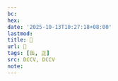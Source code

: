 ```yaml
---
bc:
hex:
date: '2025-10-13T10:27:18+08:00'
lastmod:
title: 􁌞
url: 􁌞
tags: [缶, 正]
src: DCCV, DCCV
note:
---
```

